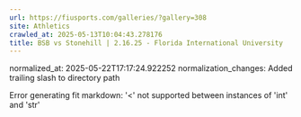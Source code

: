 ```yaml
---
url: https://fiusports.com/galleries/?gallery=308
site: Athletics
crawled_at: 2025-05-13T10:04:43.278176
title: BSB vs Stonehill | 2.16.25 - Florida International University
---
```

normalized_at: 2025-05-22T17:17:24.922252
normalization_changes: Added trailing slash to directory path

Error generating fit markdown: '<' not supported between instances of 'int' and 'str'